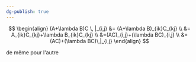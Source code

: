 ```yaml
---
dg-publish: true
---
```


$$
\begin{align}
(A+\lambda B)C \, |_{i,j} &= (A+\lambda B)_{ik}C_{kj} \\
&= A_{ik}C_{kj}+\lambda B_{ik}C_{kj} \\
&=(AC)_{i,j}+(\lambda BC)_{i,j} \\
&=(AC)+(\lambda BC)\,|_{i,j}
\end{align}
$$

de même pour l'autre